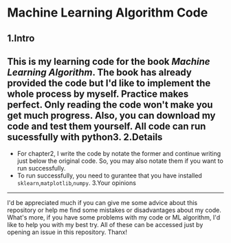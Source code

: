 # Machine Learning Algorithm Code
1.Intro
---
This is my learning code for the book <i>Machine Learning Algorithm</i>. The book has already provided the code but I'd like to implement the whole process by myself. Practice makes perfect. Only reading the code won't make you get much progress. Also, you can download my code and test them yourself. All code can run sucessfully with python3.
2.Details
---
- For chapter2, I write the code by notate the former and continue writing just below the original code. So, you may also notate them if you want to run successfully.
- To run successfully, you need to gurantee that you have installed `sklearn`,`matplotlib`,`numpy`.
3.Your opinions
---
I'd be appreciated much if you can give me some advice about this repository or help me find some mistakes or disadvantages about my code. What's more, if you have some problems with my code or ML algorithm, I'd like to help you with my best try. All of these can be accessed just by opening an issue in this repository. Thanx!